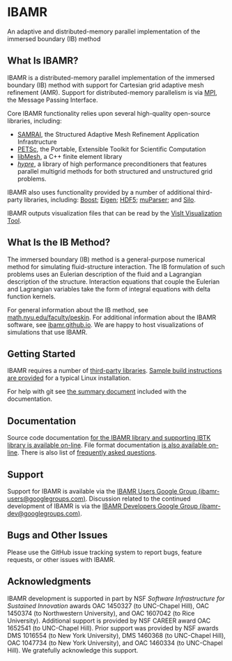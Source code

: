 IBAMR
=====

An adaptive and distributed-memory parallel implementation of the immersed boundary (IB) method

What Is IBAMR?
--------------

IBAMR is a distributed-memory parallel implementation of the immersed boundary (IB) method with support for Cartesian grid adaptive mesh refinement (AMR).  Support for distributed-memory parallelism is via [MPI](http://www.mcs.anl.gov/research/projects/mpi), the Message Passing Interface.

Core IBAMR functionality relies upon several high-quality open-source libraries, including:
 * [SAMRAI](https://computation.llnl.gov/projects/samrai), the Structured Adaptive Mesh Refinement Application Infrastructure
 * [PETSc](http://www.mcs.anl.gov/petsc), the Portable, Extensible Toolkit for Scientific Computation
 * [libMesh](http://libmesh.sourceforge.net), a C++ finite element library
 * [*hypre*](http://computation.llnl.gov/casc/linear_solvers/sls_hypre.html), a library of high performance preconditioners that features parallel multigrid methods for both structured and unstructured grid problems.

IBAMR also uses functionality provided by a number of additional third-party libraries, including: [Boost](http://www.boost.org); [Eigen](http://eigen.tuxfamily.org/index.php); [HDF5](http://www.hdfgroup.org/HDF5); [muParser](http://muparser.beltoforion.de); and [Silo](https://wci.llnl.gov/codes/silo).

IBAMR outputs visualization files that can be read by the [VisIt Visualization Tool](https://wci.llnl.gov/codes/visit).

What Is the IB Method?
----------------------

The immersed boundary (IB) method is a general-purpose numerical method for simulating fluid-structure interaction.  The IB formulation of such problems uses an Eulerian description of the fluid and a Lagrangian description of the structure.  Interaction equations that couple the Eulerian and Lagrangian variables take the form of integral equations with delta function kernels.

For general information about the IB method, see [math.nyu.edu/faculty/peskin](http://math.nyu.edu/faculty/peskin).  For additional information about the IBAMR software, see [ibamr.github.io](http://ibamr.github.io).  We are happy to host visualizations of simulations that use IBAMR.

Getting Started
---------------

IBAMR requires a number of [third-party libraries](../../wiki/ThirdPartyLibraries). [Sample build instructions are provided](../../wiki/Building) for a typical Linux installation. 

For help with git see [the summary document](./doc/git.md) included with the documentation.

Documentation
-------------

Source code documentation [for the IBAMR library and supporting IBTK library is available on-line](http://ibamr.github.io/docs). File format documentation [is also available on-line](https://ibamr.github.io/IBAMR-docs/ibamr/html/class_i_b_a_m_r_1_1_i_b_standard_initializer.html#details).  There is also list of [frequently asked questions](https://ibamr.github.io/faq).

Support
-------

Support for IBAMR is available via the [IBAMR Users Google Group (ibamr-users@googlegroups.com)](http://groups.google.com/group/ibamr-users).  Discussion related to the continued development of IBAMR is via the [IBAMR Developers Google Group (ibamr-dev@googlegroups.com)](http://groups.google.com/group/ibamr-dev).

Bugs and Other Issues
---------------------

Please use the GitHub issue tracking system to report bugs, feature requests, or other issues with IBAMR.

Acknowledgments
---------------

IBAMR development is supported in part by NSF <i>Software Infrastructure for Sustained Innovation</i> awards OAC 1450327 (to UNC-Chapel Hill), OAC 1450374 (to Northwestern University), and OAC 1607042 (to Rice University).  Additional support is provided by NSF CAREER award OAC 1652541 (to UNC-Chapel Hill).  Prior support was provided by NSF awards DMS 1016554 (to New York University), DMS 1460368 (to UNC-Chapel Hill), OAC 1047734 (to New York University), and OAC 1460334 (to UNC-Chapel Hill).  We gratefully acknowledge this support.
